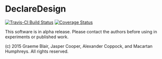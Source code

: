 # DeclareDesign

[![Travis-CI Build Status](https://travis-ci.org/DeclareDesign/DeclareDesign.png?branch=master)](https://travis-ci.org/DeclareDesign/DeclareDesign)
[![Coverage Status](https://img.shields.io/codecov/c/github/DeclareDesign/DeclareDesign/master.svg)](https://codecov.io/github/DeclareDesign/DeclareDesign?branch=master)

This software is in alpha release. Please contact the authors before using in experiments or published work.
 
(c) 2015 Graeme Blair, Jasper Cooper, Alexander Coppock, and Macartan Humphreys. All rights reserved.
